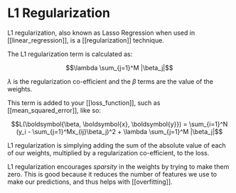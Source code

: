 # L1 Regularization

L1 regularization, also known as Lasso Regression when used in [[linear_regression]], is a [[regularization]] technique.

The L1 regularization term is calculated as:

$$\lambda \sum_{j=1}^M |\beta_j|$$

$\lambda$ is the regularization co-efficient and the $\beta$ terms are the value of the weights.

This term is added to your [[loss_function]], such as [[mean_squared_error]], like so:

$$L(\boldsymbol{\beta, \boldsymbol{x}, \boldsymbol{y}}) = \sum_{i=1}^N (y_i - \sum_{j=1}^Mx_{ij}\beta_j)^2 + \lambda \sum_{j=1}^M |\beta_j|$$

L1 regularization is simplying adding the sum of the absolute value of each of our weights, multiplied by a regularization co-efficient, to the loss.

L1 regularization encourages *sparsity* in the weights by trying to make them zero. This is good because it reduces the number of features we use to make our predictions, and thus helps with [[overfitting]].
